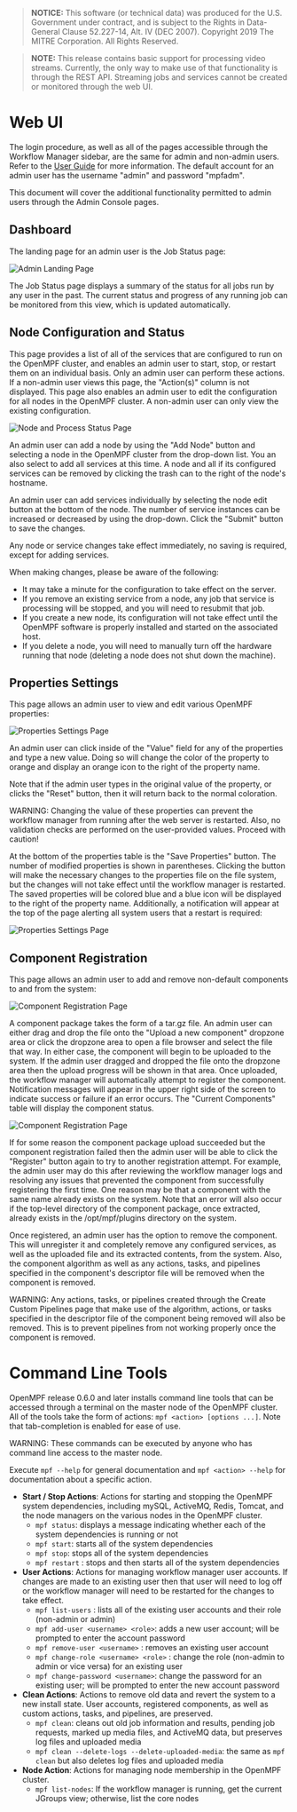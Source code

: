> **NOTICE:** This software (or technical data) was produced for the U.S. Government under contract, and is subject to the Rights in Data-General Clause 52.227-14, Alt. IV (DEC 2007).Copyright 2019 The MITRE Corporation. All Rights Reserved.> **NOTE:** This release contains basic support for processing video streams. Currently, the only way to make use of that functionality is through the REST API. Streaming jobs and services cannot be created or monitored through the web UI.# Web UIThe login procedure, as well as all of the pages accessible through the Workflow Manager sidebar, are the same for admin and non-admin users. Refer to the [User Guide](/User-Guide/index.html) for more information. The default account for an admin user has the username "admin" and password "mpfadm".This document will cover the additional functionality permitted to admin users through the Admin Console pages.## DashboardThe landing page for an admin user is the Job Status page:![Admin Landing Page](img/mpf-adm-landing.png "Admin Landing Page")The Job Status page displays a summary of the status for all jobs run by any user in the past. The current status and progress of any running job can be monitored from this view, which is updated automatically.## Node Configuration and StatusThis page provides a list of all of the services that are configured to run on the OpenMPF cluster, and enables an admin user to start, stop, or restart them on an individual basis. Only an admin user can perform these actions. If a non-admin user views this page, the "Action(s)" column is not displayed. This page also enables an admin user to edit the configuration for all nodes in the OpenMPF cluster. A non-admin user can only view the existing configuration.![Node and Process Status Page](img/mpf-adm-node.png "Node and Process Status Page")An admin user can add a node by using the "Add Node" button and selecting a node in the OpenMPF cluster from the drop-down list. You an also select to add all services at this time. A node and all if its configured services can be removed by clicking the trash can to the right of the node's hostname.An admin user can add services individually by selecting the node edit button at the bottom of the node. The number of service instances can be increased or decreased by using the drop-down. Click the "Submit" button to save the changes.Any node or service changes take effect immediately, no saving is required, except for adding services.When making changes, please be aware of the following:  - It may take a minute for the configuration to take effect on the server.  - If you remove an existing service from a node, any job that service is processing will be stopped, and you will need to resubmit that job.  - If you create a new node, its configuration will not take effect until the OpenMPF software is properly installed and started on the associated host.  - If you delete a node, you will need to manually turn off the hardware running that node (deleting a node does not shut down the machine).## Properties SettingsThis page allows an admin user to view and edit various OpenMPF properties:![Properties Settings Page](img/mpf-adm-property-settings.png "Properties Settings Page")An admin user can click inside of the "Value" field for any of the properties and type a new value. Doing so will change the color of the property to orange and display an orange icon to the right of the property name.Note that if the admin user types in the original value of the property, or clicks the "Reset" button, then it will return back to the normal coloration.WARNING: Changing the value of these properties can prevent the workflow manager from running after the web server is restarted. Also, no validation checks are performed on the user-provided values. Proceed with caution!At the bottom of the properties table is the "Save Properties" button. The number of modified properties is shown in parentheses. Clicking the button will make the necessary changes to the properties file on the file system, but the changes will not take effect until the workflow manager is restarted. The saved properties will be colored blue and a blue icon will be displayed to the right of the property name. Additionally, a notification will appear at the top of the page alerting all system users that a restart is required:![Properties Settings Page](img/mpf-adm-property-settings-change.png "Properties Settings Page")## Component RegistrationThis page allows an admin user to add and remove non-default components to and from the system:![Component Registration Page](img/mpf-adm-component.png "Component Registration Page")A component package takes the form of a tar.gz file. An admin user can either drag and drop the file onto the "Upload a new component" dropzone area or click the dropzone area to open a file browser and select the file that way. In either case, the component will begin to be uploaded to the system. If the admin user dragged and dropped the file onto the dropzone area then the upload progress will be shown in that area. Once uploaded, the workflow manager will automatically attempt to register the component. Notification messages will appear in the upper right side of the screen to indicate success or failure if an error occurs. The "Current Components" table will display the component status.![Component Registration Page](img/mpf-adm-component2.png "Component Registration Page")If for some reason the component package upload succeeded but the component registration failed then the admin user will be able to click the "Register" button again to try to another registration attempt. For example, the admin user may do this after reviewing the workflow manager logs and resolving any issues that prevented the component from successfully registering the first time. One reason may be that a component with the same name already exists on the system. Note that an error will also occur if the top-level directory of the component package, once extracted, already exists in the /opt/mpf/plugins directory on the system.Once registered, an admin user has the option to remove the component. This will unregister it and completely remove any configured services, as well as the uploaded file and its extracted contents, from the system. Also, the component algorithm as well as any actions, tasks, and pipelines specified in the component's descriptor file will be removed when the component is removed.WARNING: Any actions, tasks, or pipelines created through the Create Custom Pipelines page that make use of the algorithm, actions, or tasks specified in the descriptor file of the component being removed will also be removed. This is to prevent pipelines from not working properly once the component is removed.# Command Line ToolsOpenMPF release 0.6.0 and later installs command line tools that can be accessed through a terminal on the master node of the OpenMPF cluster. All of the tools take the form of actions: `mpf <action> [options ...]`. Note that tab-completion is enabled for ease of use.WARNING: These commands can be executed by anyone who has command line access to the master node.Execute `mpf --help` for general documentation and `mpf <action> --help` for documentation about a specific action.  - **Start / Stop Actions**: Actions for starting and stopping the OpenMPF system dependencies, including mySQL, ActiveMQ, Redis, Tomcat, and the node managers on the various nodes in the OpenMPF cluster.    - `mpf status`: displays a message indicating whether each of the system dependencies is running or not    - `mpf start`: starts all of the system dependencies    - `mpf stop`: stops all of the system dependencies    - `mpf restart` : stops and then starts all of the system dependencies  - **User Actions**: Actions for managing workflow manager user accounts. If changes are made to an existing user then that user will need to log off or the workflow manager will need to be restarted for the changes to take effect.    - `mpf list-users` : lists all of the existing user accounts and their role (non-admin or admin)    - `mpf add-user <username> <role>`: adds a new user account; will be prompted to enter the account password    - `mpf remove-user <username>` : removes an existing user account    - `mpf change-role <username> <role>` : change the role (non-admin to admin or vice versa) for an existing user    - `mpf change-password <username>`: change the password for an existing user; will be prompted to enter the new account password  - **Clean Actions**: Actions to remove old data and revert the system to a new install state. User accounts, registered components, as well as custom actions, tasks, and pipelines, are preserved.    - `mpf clean`: cleans out old job information and results, pending job requests, marked up media files, and ActiveMQ data, but preserves log files and uploaded media    - `mpf clean --delete-logs --delete-uploaded-media`: the same as `mpf clean` but also deletes log files and uploaded media- **Node Action**: Actions for managing node membership in the OpenMPF cluster.    - `mpf list-nodes`: If the workflow manager is running, get the current JGroups view; otherwise, list the core nodes